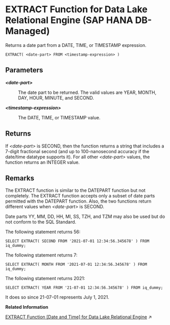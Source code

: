 <!-- loio5abf14024b6949cd9539ee8467acfb10 -->

# EXTRACT Function for Data Lake Relational Engine \(SAP HANA DB-Managed\)

Returns a date part from a DATE, TIME, or TIMESTAMP expression.



```
EXTRACT( <date-part> FROM <timestamp-expression> )
```



<a name="loio5abf14024b6949cd9539ee8467acfb10__section_rgj_xpd_gsb"/>

## Parameters


<dl>
<dt><b>

 *<date-part\>* 

</b></dt>
<dd>

The date part to be returned. The valid values are YEAR, MONTH, DAY, HOUR, MINUTE, and SECOND.



</dd><dt><b>

 *<timestamp-expression\>* 

</b></dt>
<dd>

The DATE, TIME, or TIMESTAMP value.



</dd>
</dl>



<a name="loio5abf14024b6949cd9539ee8467acfb10__section_qn4_ypd_gsb"/>

## Returns

If *<date-part\>* is SECOND, then the function returns a string that includes a 7-digit fractional second \(and up to 100-nanosecond accuracy if the date/time datatype supports it\). For all other *<date-part\>* values, the function returns an INTEGER value.



<a name="loio5abf14024b6949cd9539ee8467acfb10__section_kzf_zpd_gsb"/>

## Remarks

The EXTRACT function is similar to the DATEPART function but not completely. The EXTRACT function accepts only a subset of date parts permitted with the DATEPART function. Also, the two functions return different values when *<date-part\>* is SECOND.

Date parts YY, MM, DD, HH, MI, SS, TZH, and TZM may also be used but do not conform to the SQL Standard.



The following statement returns 56:

```
SELECT EXTRACT( SECOND FROM '2021-07-01 12:34:56.345678' ) FROM iq_dummy;
```

The following statement returns 7:

```
SELECT EXTRACT( MONTH FROM '2021-07-01 12:34:56.345678' ) FROM iq_dummy;
```

The following statement returns 2021:

```
SELECT EXTRACT( YEAR FROM '21-07-01 12:34:56.345678' ) FROM iq_dummy;
```

It does so since 21-07-01 represents July 1, 2021.

**Related Information**  


[EXTRACT Function [Date and Time] for Data Lake Relational Engine](https://help.sap.com/viewer/19b3964099384f178ad08f2d348232a9/2023_1_QRC/en-US/c3565b1366b448828db3cc916507f15b.html "Returns a date part from a DATE, TIME, or TIMESTAMP expression.") :arrow_upper_right:

